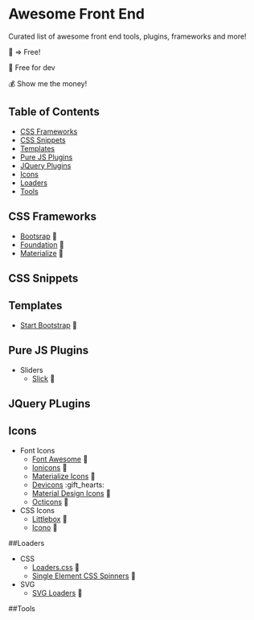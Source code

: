 # Awesome Front End
Curated list of awesome front end tools, plugins, frameworks and more!

:gift_heart: => Free!

:rainbow: Free for dev

:moneybag: Show me the money!


## Table of Contents

- [CSS Frameworks](#css-frameworks)
- [CSS Snippets](#css-snippets)
- [Templates](#templates)
- [Pure JS Plugins](#pure-js-plugins)
- [JQuery Plugins](#jquery-plugins)
- [Icons](#icons)
- [Loaders](#loaders)
- [Tools](#tools)

## CSS Frameworks
- [Bootsrap](https://github.com/twbs/bootstrap) :gift_heart:
- [Foundation](https://github.com/zurb/foundation) :gift_heart:
- [Materialize](https://github.com/Dogfalo/materialize) :gift_heart:

## CSS Snippets


## Templates
- [Start Bootstrap](http://startbootstrap.com/) :gift_heart:

## Pure JS Plugins
- Sliders
  * [Slick](https://github.com/kenwheeler/slick) :gift_heart:

## JQuery PLugins


## Icons
- Font Icons
  * [Font Awesome](https://github.com/FortAwesome/Font-Awesome) :gift_heart:
  * [Ionicons](https://github.com/driftyco/ionicons) :gift_heart:
  * [Materialize Icons](http://materializecss.com/icons.html) :gift_heart:
  * [Devicons](https://github.com/vorillaz/devicons) :gift_hearts:
  * [Material Design Icons](https://github.com/google/material-design-icons) :gift_heart:
  * [Octicons](https://github.com/github/octicons/) :gift_heart:
- CSS Icons
  * [Littlebox](https://github.com/cmaddux/littlebox) :gift_heart:
  * [Icono](https://github.com/saeedalipoor/icono) :gift_heart:

##Loaders
- CSS
  * [Loaders.css](https://github.com/ConnorAtherton/loaders.css) :gift_heart:
  * [Single Element CSS Spinners](https://github.com/lukehaas/css-loaders) :gift_heart:
- SVG
  * [SVG Loaders](https://github.com/SamHerbert/SVG-Loaders) :gift_heart:

##Tools
